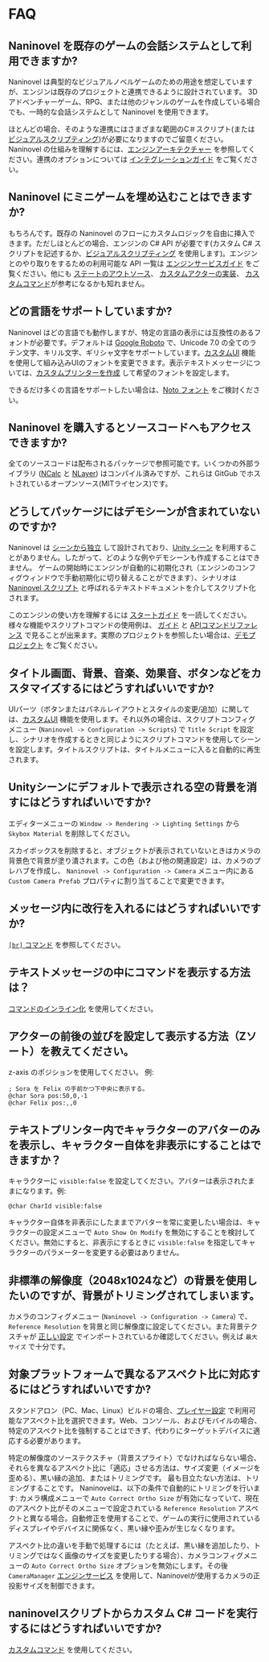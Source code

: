 ﻿# FAQ

## Naninovel を既存のゲームの会話システムとして利用できますか?

Naninovel は典型的なビジュアルノベルゲームのための用途を想定していますが、エンジンは既存のプロジェクトと連携できるように設計されています。 3Dアドベンチャーゲーム、RPG、または他のジャンルのゲームを作成している場合でも、一時的な会話システムとして Naninovel を使用できます。

ほとんどの場合、そのような連携にはさまざまな範囲のC＃スクリプト(または [ビジュアルスクリプティング](/ja/guide/visual-scripting.md))が必要になりますのでご留意ください。 Naninovel の仕組みを理解するには、[エンジンアーキテクチャー](/ja/guide/engine-architecture.md) を参照してください。連携のオプションについては [インテグレーションガイド](/ja/guide/integration-options.md) をご覧ください。

## Naninovel にミニゲームを埋め込むことはできますか?

もちろんです。既存の Naninovel のフローにカスタムロジックを自由に挿入できます。ただしほとんどの場合、エンジンの C# API が必要です(カスタム C# スクリプトを記述するか、[ビジュアルスクリプティング](/ja/guide/visual-scripting.md) を使用します)。エンジンとのやり取りをするための利用可能な API 一覧は [エンジンサービスガイド](/ja/guide/engine-services.md) をご覧ください。他にも [ステートのアウトソース](/ja/guide/state-management.md#カスタムステート)、 [カスタムアクターの実装](/ja/guide/custom-actor-implementations.md)、 [カスタムコマンド](/ja/guide/custom-commands.md)が参考になるかも知れません。

## どの言語をサポートしていますか?

Naninovel はどの言語でも動作しますが、特定の言語の表示には互換性のあるフォントが必要です。デフォルトは [Google Roboto](https://fonts.google.com/specimen/Roboto) で、Unicode 7.0 の全てのラテン文字、キリル文字、ギリシャ文字をサポートしています。[カスタムUI](/ja/guide/user-interface.md#カスタムUI) 機能を使用して組み込みUIのフォントを変更できます。表示テキストメッセージについては、[カスタムプリンターを作成](/ja/guide/text-printers.md#カスタムプリンターの追加) して希望のフォントを設定します。

できるだけ多くの言語をサポートしたい場合は、[Noto フォント](https://www.google.com/get/noto/) をご検討ください。

## Naninovel を購入するとソースコードへもアクセスできますか?

全てのソースコードは配布されるパッケージで参照可能です。いくつかの外部ライブラリ ([NCalc](https://github.com/ncalc/ncalc) と [NLayer](https://github.com/naudio/NLayer)) はコンパイル済みですが、これらは GitGub でホストされているオープンソース(MITライセンス)です。

## どうしてパッケージにはデモシーンが含まれていないのですか?

Naninovel は [シーンから独立](/ja/guide/engine-architecture.md#シーンから独立) して設計されており、[Unity シーン](https://docs.unity3d.com/Manual/CreatingScenes.html) を利用することがありません。したがって、どのような例やデモシーンも作成することはできません。 ゲームの開始時にエンジンが自動的に初期化され（エンジンのコンフィグウィンドウで手動初期化に切り替えることができます）、シナリオは [Naninovel スクリプト](/ja/guide/naninovel-scripts.md) と呼ばれるテキストドキュメントを介してスクリプト化されます。

このエンジンの使い方を理解するには [スタートガイド](/ja/guide/getting-started.md)  を一読してください。様々な機能やスクリプトコマンドの使用例は、 [ガイド](/ja/guide/index.md) と [APIコマンドリファレンス](/ja/api/index.md) で見ることが出来ます。実際のプロジェクトを参照したい場合は、[デモプロジェクト](/ja/guide/getting-started.html#デモプロジェクト) をご覧ください。

## タイトル画面、背景、音楽、効果音、ボタンなどをカスタマイズするにはどうすればいいですか?

UIパーツ（ボタンまたはパネルレイアウトとスタイルの変更/追加）に関しては、[カスタムUI](/ja/guide/user-interface.md#カスタムUI) 機能を使用します。それ以外の場合は、スクリプトコンフィグメニュー (`Naninovel -> Configuration -> Scripts`) で  `Title Script` を設定し、シナリオを作成するときと同じようにスクリプトコマンドを使用してシーンを設定します。タイトルスクリプトは、タイトルメニューに入ると自動的に再生されます。

## Unityシーンにデフォルトで表示される空の背景を消すにはどうすればいいですか?

エディターメニューの `Window -> Rendering -> Lighting Settings` から `Skybox Material` を削除してください。

スカイボックスを削除すると、オブジェクトが表示されていないときはカメラの背景色で背景が塗り潰されます。この色（および他の関連設定）は、カメラのプレハブを作成し、 `Naninovel -> Configuration -> Camera` メニュー内にある `Custom Camera Prefab` プロパティに割り当てることで変更できます。

## メッセージ内に改行を入れるにはどうすればいいですか?

[`[br]` コマンド](/ja/api/#br) を参照してください。

## テキストメッセージの中にコマンドを表示する方法は？

[コマンドのインライン化](/ja/guide/naninovel-scripts.md#コマンドのインライン化) を使用してください。

## アクターの前後の並びを設定して表示する方法（Zソート）を教えてください。

z-axis のポジションを使用してください。 例:

```nani
; Sora を Felix の手前かつ下中央に表示する。
@char Sora pos:50,0,-1
@char Felix pos:,,0
```

## テキストプリンター内でキャラクターのアバターのみを表示し、キャラクター自体を非表示にすることはできますか？

キャラクターに `visible:false` を設定してください。アバターは表示されたままになります。例:

```nani
@char CharId visible:false
```

キャラクター自体を非表示にしたままでアバターを常に変更したい場合は、キャラクターの設定メニューで `Auto Show On Modify` を無効にすることを検討してください。無効にすると、非表示にするときに `visible:false` を指定してキャラクターのパラメーターを変更する必要はありません。

## 非標準の解像度（2048x1024など）の背景を使用したいのですが、背景がトリミングされてしまいます。

カメラのコンフィグメニュー (`Naninovel -> Configuration -> Camera`) で、 `Reference Resolution` を背景と同じ解像度に設定してください。また背景テクスチャが [正しい設定](https://docs.unity3d.com/Manual/class-TextureImporter) でインポートされているか確認してください。例えば `最大サイズ` で十分です。

## 対象プラットフォームで異なるアスペクト比に対応するにはどうすればいいですか?

スタンドアロン（PC、Mac、Linux）ビルドの場合、[プレイヤー設定](https://docs.unity3d.com/Manual/class-PlayerSettingsStandalone.html#Resolution) で利用可能なアスペクト比を選択できます。Web、コンソール、およびモバイルの場合、特定のアスペクト比を強制することはできず、代わりにターゲットデバイスに適応する必要があります。

特定の解像度のソーステクスチャ（背景スプライト）でなければならない場合、それらを異なるアスペクト比に「適応」させる方法は、サイズ変更（イメージを歪める）、黒い縁の追加、またはトリミングです。 最も目立たない方法は、トリミングすることです。 Naninovelは、以下の条件で自動的にトリミングを行います: カメラ構成メニューで `Auto Correct Ortho Size` が有効になっていて、現在のアスペクト比がそのメニューで設定されている `Reference Resolution` アスペクトと異なる場合。自動修正を使用することで、ゲームの実行に使用されているディスプレイやデバイスに関係なく、黒い縁や歪みが生じなくなります。

アスペクト比の違いを手動で処理するには（たとえば、黒い縁を追加したり、トリミングではなく画像のサイズを変更したりする場合）、カメラコンフィグメニューの `Auto Correct Ortho Size` オプションを無効にします。その後 `CameraManager` [エンジンサービス](/ja/guide/engine-services.md) を使用して、Naninovelが使用するカメラの正投影サイズを制御できます。

## naninovelスクリプトからカスタム C# コードを実行するにはどうすればいいですか?

[カスタムコマンド](/ja/guide/custom-commands.md) を使用してください。
